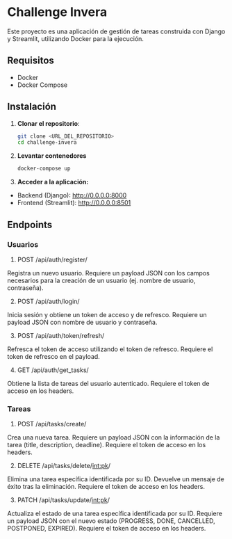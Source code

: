 # Challenge Invera

Este proyecto es una aplicación de gestión de tareas construida con Django y Streamlit, utilizando Docker para la ejecución.

## Requisitos

- Docker
- Docker Compose

## Instalación

1. **Clonar el repositorio**:

   ```bash
   git clone <URL_DEL_REPOSITORIO>
   cd challenge-invera
   ```

2. **Levantar contenedores**
    ```bash
    docker-compose up
     ```
4. **Acceder a la aplicación:**

- Backend (Django): http://0.0.0.0:8000
- Frontend (Streamlit): http://0.0.0.0:8501

## Endpoints
### Usuarios
1. POST /api/auth/register/

Registra un nuevo usuario. Requiere un payload JSON con los campos necesarios para la creación de un usuario (ej. nombre de usuario, contraseña).

2. POST /api/auth/login/

Inicia sesión y obtiene un token de acceso y de refresco. Requiere un payload JSON con nombre de usuario y contraseña.

3. POST /api/auth/token/refresh/

Refresca el token de acceso utilizando el token de refresco. Requiere el token de refresco en el payload.

4. GET /api/auth/get_tasks/

Obtiene la lista de tareas del usuario autenticado. Requiere el token de acceso en los headers.

### Tareas
1. POST /api/tasks/create/

Crea una nueva tarea. Requiere un payload JSON con la información de la tarea (title, description, deadline). Requiere el token de acceso en los headers.

2. DELETE /api/tasks/delete/<int:pk>/

Elimina una tarea específica identificada por su ID. Devuelve un mensaje de éxito tras la eliminación. Requiere el token de acceso en los headers.

3. PATCH /api/tasks/update/<int:pk>/

Actualiza el estado de una tarea específica identificada por su ID. Requiere un payload JSON con el nuevo estado (PROGRESS, DONE, CANCELLED, POSTPONED, EXPIRED). Requiere el token de acceso en los headers.
